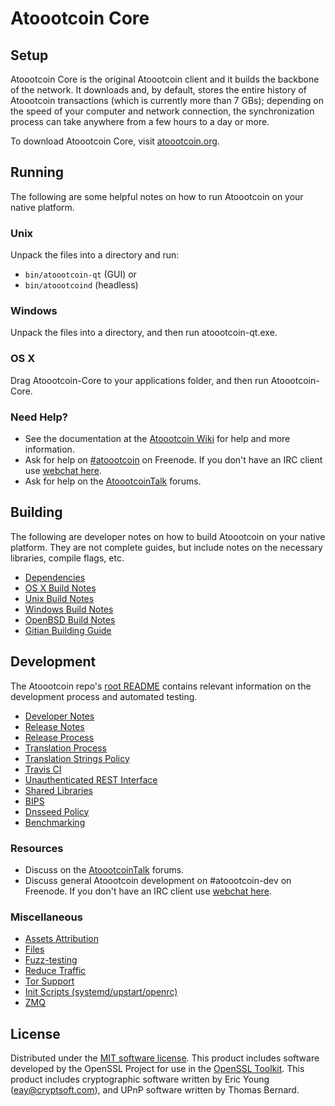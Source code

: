 Atoootcoin Core
=============

Setup
---------------------
Atoootcoin Core is the original Atoootcoin client and it builds the backbone of the network. It downloads and, by default, stores the entire history of Atoootcoin transactions (which is currently more than 7 GBs); depending on the speed of your computer and network connection, the synchronization process can take anywhere from a few hours to a day or more.

To download Atoootcoin Core, visit [atoootcoin.org](https://atoootcoin.org).

Running
---------------------
The following are some helpful notes on how to run Atoootcoin on your native platform.

### Unix

Unpack the files into a directory and run:

- `bin/atoootcoin-qt` (GUI) or
- `bin/atoootcoind` (headless)

### Windows

Unpack the files into a directory, and then run atoootcoin-qt.exe.

### OS X

Drag Atoootcoin-Core to your applications folder, and then run Atoootcoin-Core.

### Need Help?

* See the documentation at the [Atoootcoin Wiki](https://atoootcoin.info/)
for help and more information.
* Ask for help on [#atoootcoin](http://webchat.freenode.net?channels=atoootcoin) on Freenode. If you don't have an IRC client use [webchat here](http://webchat.freenode.net?channels=atoootcoin).
* Ask for help on the [AtoootcoinTalk](https://atoootcointalk.io/) forums.

Building
---------------------
The following are developer notes on how to build Atoootcoin on your native platform. They are not complete guides, but include notes on the necessary libraries, compile flags, etc.

- [Dependencies](dependencies.md)
- [OS X Build Notes](build-osx.md)
- [Unix Build Notes](build-unix.md)
- [Windows Build Notes](build-windows.md)
- [OpenBSD Build Notes](build-openbsd.md)
- [Gitian Building Guide](gitian-building.md)

Development
---------------------
The Atoootcoin repo's [root README](/README.md) contains relevant information on the development process and automated testing.

- [Developer Notes](developer-notes.md)
- [Release Notes](release-notes.md)
- [Release Process](release-process.md)
- [Translation Process](translation_process.md)
- [Translation Strings Policy](translation_strings_policy.md)
- [Travis CI](travis-ci.md)
- [Unauthenticated REST Interface](REST-interface.md)
- [Shared Libraries](shared-libraries.md)
- [BIPS](bips.md)
- [Dnsseed Policy](dnsseed-policy.md)
- [Benchmarking](benchmarking.md)

### Resources
* Discuss on the [AtoootcoinTalk](https://atoootcointalk.io/) forums.
* Discuss general Atoootcoin development on #atoootcoin-dev on Freenode. If you don't have an IRC client use [webchat here](http://webchat.freenode.net/?channels=atoootcoin-dev).

### Miscellaneous
- [Assets Attribution](assets-attribution.md)
- [Files](files.md)
- [Fuzz-testing](fuzzing.md)
- [Reduce Traffic](reduce-traffic.md)
- [Tor Support](tor.md)
- [Init Scripts (systemd/upstart/openrc)](init.md)
- [ZMQ](zmq.md)

License
---------------------
Distributed under the [MIT software license](/COPYING).
This product includes software developed by the OpenSSL Project for use in the [OpenSSL Toolkit](https://www.openssl.org/). This product includes
cryptographic software written by Eric Young ([eay@cryptsoft.com](mailto:eay@cryptsoft.com)), and UPnP software written by Thomas Bernard.
